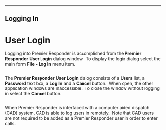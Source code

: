   ----------------
  **Logging In**
  ----------------

# User Login

Logging into Premier Responder is accomplished from the **Premier
Responder** **User Login** dialog window.  To display the login dialog
select the main form **File - Log In** menu item.

<figure><img src=".gitbook/assets/Logging In_files/image007.png" alt=""><figcaption></figcaption></figure>

The **Premier Responder User Login** dialog consists of a **Users**
list, a **Password** text box, a **Log In** and a **Cancel** button. 
When open, the other application windows are inaccessible.  To close the
window without logging in select the **Cancel** button.

<figure><img src=".gitbook/assets/Logging In_files/image001.png" alt=""><figcaption></figcaption></figure> 

When Premier Responder is interfaced with a computer aided dispatch
(CAD) system, CAD is able to log users in remotely.  Note that CAD users
are not required to be added as a Premier Responder user in order to
enter calls.
